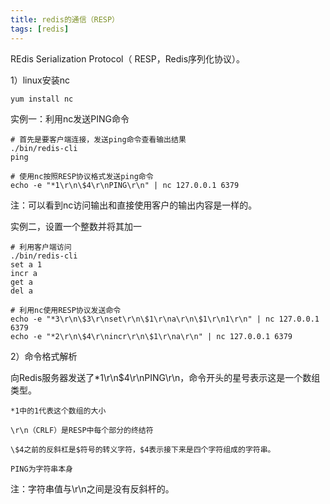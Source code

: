 ```yaml
---
title: redis的通信（RESP）
tags: [redis]
---
```


REdis Serialization Protocol（ RESP，Redis序列化协议）。

1）linux安装nc

```
yum install nc
```

实例一：利用nc发送PING命令

```
# 首先是要客户端连接，发送ping命令查看输出结果
./bin/redis-cli
ping

# 使用nc按照RESP协议格式发送ping命令
echo -e "*1\r\n\$4\r\nPING\r\n" | nc 127.0.0.1 6379
```

注：可以看到nc访问输出和直接使用客户的输出内容是一样的。

实例二，设置一个整数并将其加一

```
# 利用客户端访问
./bin/redis-cli
set a 1
incr a
get a
del a

# 利用nc使用RESP协议发送命令
echo -e "*3\r\n\$3\r\nset\r\n\$1\r\na\r\n\$1\r\n1\r\n" | nc 127.0.0.1 6379
echo -e "*2\r\n\$4\r\nincr\r\n\$1\r\na\r\n" | nc 127.0.0.1 6379
```

2）命令格式解析

向Redis服务器发送了*1\r\n\$4\r\nPING\r\n，命令开头的星号表示这是一个数组类型。

```
*1中的1代表这个数组的大小

\r\n（CRLF）是RESP中每个部分的终结符

\$4之前的反斜杠是$符号的转义字符，$4表示接下来是四个字符组成的字符串。

PING为字符串本身
```

注：字符串值与\r\n之间是没有反斜杆的。